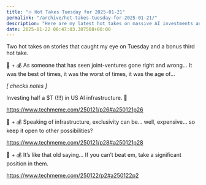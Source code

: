 ```yaml
---
title: "🔥 Hot Takes Tuesday for 2025-01-21"
permalink: "/archive/hot-takes-tuesday-for-2025-01-21/"
description: "Here are my latest hot takes on massive AI investments and the pitfalls of exclusivity."
date: 2025-01-22 06:47:03.307508+00:00
---
```


<p>Two hot takes on stories that caught my eye on Tuesday and a bonus third hot take.</p><p>🤖 + 💰 As someone that has seen joint-ventures gone right and wrong… It was the best of times, it was the worst of times, it was the age of… </p><p><em>[ checks notes ] </em></p><p>Investing half a $T (!!!) in US AI infrastructure. 🤯</p><p><a target="_blank" rel="noopener noreferrer nofollow" href="https://www.techmeme.com/250121/p26#a250121p26">https://www.techmeme.com/250121/p26#a250121p26</a></p><p>🤖 + 💰 Speaking of infrastructure, exclusivity can be… well, expensive… so keep it open to other possibilities?</p><p><a target="_blank" rel="noopener noreferrer nofollow" href="https://www.techmeme.com/250121/p28#a250121p28">https://www.techmeme.com/250121/p28#a250121p28</a></p><p>🤖 + 💰 It’s like that old saying… If you can’t beat em, take a significant position in them.</p><p><a target="_blank" rel="noopener noreferrer nofollow" href="https://www.techmeme.com/250122/p2#a250122p2">https://www.techmeme.com/250122/p2#a250122p2</a></p><p></p>